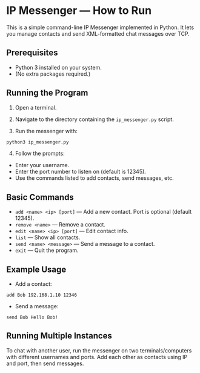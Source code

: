 # IP Messenger — How to Run

This is a simple command-line IP Messenger implemented in Python. It lets you manage contacts and send XML-formatted chat messages over TCP.

## Prerequisites

* Python 3 installed on your system.
* (No extra packages required.)

## Running the Program

1. Open a terminal.

2. Navigate to the directory containing the `ip_messenger.py` script.

3. Run the messenger with:

```bash
python3 ip_messenger.py
```

4. Follow the prompts:

* Enter your username.
* Enter the port number to listen on (default is 12345).
* Use the commands listed to add contacts, send messages, etc.

## Basic Commands

* `add <name> <ip> [port]` — Add a new contact. Port is optional (default 12345).
* `remove <name>` — Remove a contact.
* `edit <name> <ip> [port]` — Edit contact info.
* `list` — Show all contacts.
* `send <name> <message>` — Send a message to a contact.
* `exit` — Quit the program.

## Example Usage

* Add a contact:

```
add Bob 192.168.1.10 12346
```

* Send a message:

```
send Bob Hello Bob!
```

## Running Multiple Instances

To chat with another user, run the messenger on two terminals/computers with different usernames and ports. Add each other as contacts using IP and port, then send messages.
